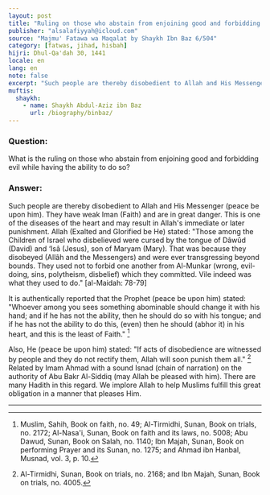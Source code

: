 ```yaml
---
layout: post
title: "Ruling on those who abstain from enjoining good and forbidding evil"
publisher: "alsalafiyyah@icloud.com"
source: "Majmu' Fatawa wa Maqalat by Shaykh Ibn Baz 6/504"
category: [fatwas, jihad, hisbah]
hijri: Dhul-Qa'dah 30, 1441
locale: en
lang: en
note: false
excerpt: "Such people are thereby disobedient to Allah and His Messenger. They have weak faith and are in great danger. This is one of the diseases of the heart and may result in Allah's immediate or later punishment."
muftis:
  shaykh: 
    - name: Shaykh Abdul-Aziz ibn Baz
      url: /biography/binbaz/
---
```


### Question: 
What is the ruling on those who abstain from enjoining good and forbidding evil while having the ability to do so?

### Answer: 
Such people are thereby disobedient to Allah and His Messenger (peace be upon him). They have weak Iman (Faith) and are in great danger. This is one of the diseases of the heart and may result in Allah's immediate or later punishment. Allah (Exalted and Glorified be He) stated: "Those among the Children of Israel who disbelieved were cursed by the tongue of Dâwûd (David) and ‘Isâ (Jesus), son of Maryam (Mary). That was because they disobeyed (Allâh and the Messengers) and were ever transgressing beyond bounds. They used not to forbid one another from Al-Munkar (wrong, evil-doing, sins, polytheism, disbelief) which they committed. Vile indeed was what they used to do." [al-Maidah: 78-79] 

It is authentically reported that the Prophet (peace be upon him) stated: "Whoever among you sees something abominable should change it with his hand; and if he has not the ability, then he should do so with his tongue; and if he has not the ability to do this, (even) then he should (abhor it) in his heart, and this is the least of Faith." [^1] 

Also, He (peace be upon him) stated: "If acts of disobedience are witnessed by people and they do not rectify them, Allah will soon punish them all." [^2] Related by Imam Ahmad with a sound Isnad (chain of narration) on the authority of Abu Bakr Al-Siddiq (may Allah be pleased with him). There are many Hadith in this regard. We implore Allah to help Muslims fulfill this great obligation in a manner that pleases Him.

---

[^1]: Muslim, Sahih, Book on faith, no. 49; Al-Tirmidhi, Sunan, Book on trials, no. 2172; Al-Nasa'i, Sunan, Book on faith and its laws, no. 5008; Abu Dawud, Sunan, Book on Salah, no. 1140; Ibn Majah, Sunan, Book on performing Prayer and its Sunan, no. 1275; and Ahmad ibn Hanbal, Musnad, vol. 3, p. 10.
[^2]: Al-Tirmidhi, Sunan, Book on trials, no. 2168; and Ibn Majah, Sunan, Book on trials, no. 4005.
